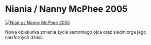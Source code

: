 Niania / Nanny McPhee 2005 
=============
[![Niania / Nanny McPhee 2005 ](http://vidos.pl/images/player.gif)](http://vidos.pl/niania-nanny-mcphee-2005)

 Nowa opiekunka zmienia życie samotnego ojca oraz siedmiorga jego niesfornych dzieci.
